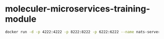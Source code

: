 # moleculer-microservices-training-module

```bash
docker run -d -p 4222:4222 -p 8222:8222 -p 6222:6222 --name nats-server -ti nats:latest
```
